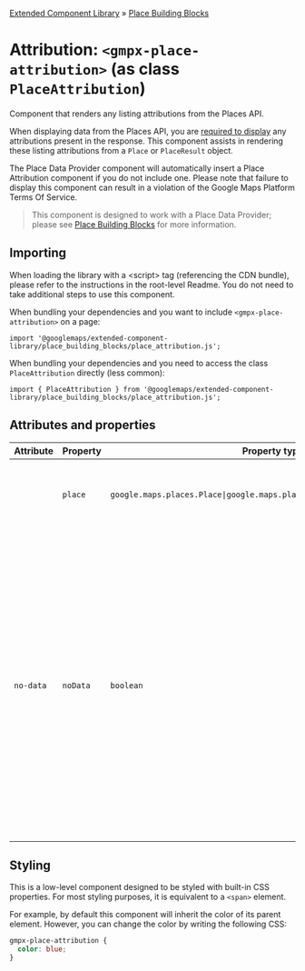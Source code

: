 [Extended Component Library](../../../README.md) » [Place Building Blocks](../README.md)

# Attribution: `<gmpx-place-attribution>` (as class `PlaceAttribution`)

Component that renders any listing attributions from the Places API.

When displaying data from the Places API, you are [required to
display](https://developers.google.com/maps/documentation/places/web-service/policies?utm_source=github&utm_medium=documentation&utm_campaign=&utm_content=web_components#other_attribution_requirements)
any attributions present in the response. This component assists in rendering
these listing attributions from a `Place` or `PlaceResult` object.

The Place Data Provider component will automatically insert a Place
Attribution component if you do not include one. Please note that failure to
display this component can result in a violation of the Google Maps Platform
Terms Of Service.

> This component is designed to work with a Place Data Provider; please see [Place Building Blocks](../README.md) for more information.

## Importing

When loading the library with a &lt;script&gt; tag (referencing the CDN bundle), please refer to the instructions in the root-level Readme. You do not need to take additional steps to use this component.

When bundling your dependencies and you want to include `<gmpx-place-attribution>` on a page:

```
import '@googlemaps/extended-component-library/place_building_blocks/place_attribution.js';
```

When bundling your dependencies and you need to access the class `PlaceAttribution` directly (less common):

```
import { PlaceAttribution } from '@googlemaps/extended-component-library/place_building_blocks/place_attribution.js';
```

## Attributes and properties

| Attribute | Property | Property type                                                               | Description                                                                                                                                                                                                                                                      | Default | Reflects? |
| --------- | -------- | --------------------------------------------------------------------------- | ---------------------------------------------------------------------------------------------------------------------------------------------------------------------------------------------------------------------------------------------------------------- | ------- | --------- |
|           | `place`  | `google.maps.places.Place\|google.maps.places.PlaceResult\|null\|undefined` | Place data to render, overriding anything provided by context.                                                                                                                                                                                                   |         | ❌         |
| `no-data` | `noData` | `boolean`                                                                   | This read-only property and attribute indicate whether the component has the required Place data to display itself.<br/><br/>Use the attribute to target CSS rules if you wish to hide this component, or display alternate content, when there's no valid data. | `true`  | ✅         |

## Styling

This is a low-level component designed to be styled with built-in CSS properties. For most styling purposes, it is equivalent to a `<span>` element.

For example, by default this component will inherit the color of its parent element. However, you can change the color by writing the following CSS:


```css
gmpx-place-attribution {
  color: blue;
}
```



